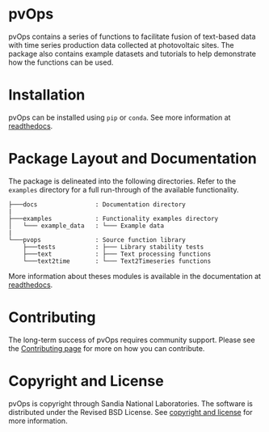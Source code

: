 # pvOps
pvOps contains a series of functions to facilitate fusion of text-based data with time series production data collected at photovoltaic sites. The package also contains example datasets and tutorials to help demonstrate how the functions can be used.

Installation
=============
pvOps can be installed using `pip` or `conda`. See more information at [readthedocs](https://pvops.readthedocs.io/en/latest/).


Package Layout and Documentation
==============

The package is delineated into the following directories. Refer to the `examples` directory for a full run-through of the available functionality.
```
├───docs                : Documentation directory
|
├───examples            : Functionality examples directory
│   └─── example_data   : └─── Example data
|
└───pvops               : Source function library
    ├───tests           : ├─── Library stability tests
    ├───text            : ├─── Text processing functions
    └───text2time       : └─── Text2Timeseries functions
```

More information about theses modules is available in the documentation at [readthedocs](https://pvops.readthedocs.io/en/latest/).

Contributing
============

The long-term success of pvOps requires community support. Please see the [Contributing page](https://pvops.readthedocs.io/en/latest/) for more on how you can contribute.


Copyright and License
=======

pvOps is copyright through Sandia National Laboratories. The software is distributed under the Revised BSD License. See [copyright and license](https://github.com/tgunda/pvOps/blob/master/LICENSE) for more information.

